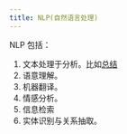 ```yaml
---
title: NLP(自然语言处理)
---
```

NLP 包括：
1. 文本处理于分析。比如[总结](../s/summary.md)
2. 语意理解。
3. 机器翻译。
4. 情感分析。
5. 信息检索
6. 实体识别与关系抽取。
